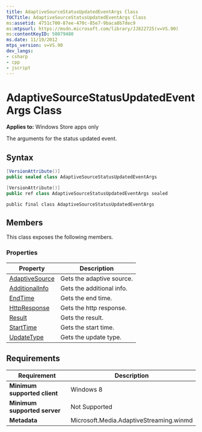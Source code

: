```yaml
---
title: AdaptiveSourceStatusUpdatedEventArgs Class
TOCTitle: AdaptiveSourceStatusUpdatedEventArgs Class
ms:assetid: 4751c700-87ee-470c-85e7-9baca8b7dec9
ms:mtpsurl: https://msdn.microsoft.com/library/JJ822725(v=VS.90)
ms:contentKeyID: 50079480
ms.date: 11/19/2012
mtps_version: v=VS.90
dev_langs:
- csharp
- cpp
- jscript
---
```


# AdaptiveSourceStatusUpdatedEventArgs Class

**Applies to:** Windows Store apps only

The arguments for the status updated event.

## Syntax

```csharp
[VersionAttribute()]
public sealed class AdaptiveSourceStatusUpdatedEventArgs
```

```cpp
[VersionAttribute()]
public ref class AdaptiveSourceStatusUpdatedEventArgs sealed
```

```jscript
public final class AdaptiveSourceStatusUpdatedEventArgs
```

## Members

This class exposes the following members.

### Properties

|Property|Description|
|--- |--- |
|[AdaptiveSource](adaptivesourcestatusupdatedeventargs-adaptivesource-property.md)|Gets the adaptive source.|
|[AdditionalInfo](adaptivesourcestatusupdatedeventargs-additionalinfo-property.md)|Gets the additional info.|
|[EndTime](adaptivesourcestatusupdatedeventargs-endtime-property.md)|Gets the end time.|
|[HttpResponse](adaptivesourcestatusupdatedeventargs-httpresponse-property.md)|Gets the http response.|
|[Result](adaptivesourcestatusupdatedeventargs-result-property.md)|Gets the result.|
|[StartTime](adaptivesourcestatusupdatedeventargs-starttime-property.md)|Gets the start time.|
|[UpdateType](adaptivesourcestatusupdatedeventargs-updatetype-property.md)|Gets the update type.|

## Requirements

|Requirement|Description|
|--- |--- |
|**Minimum supported client**|Windows 8|
|**Minimum supported server**|Not Supported|
|**Metadata**|Microsoft.Media.AdaptiveStreaming.winmd|
